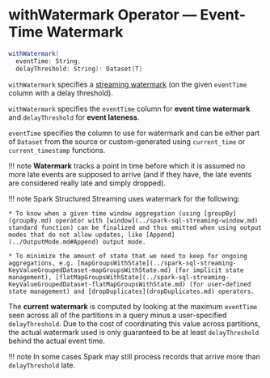 # withWatermark Operator &mdash; Event-Time Watermark

```scala
withWatermark(
  eventTime: String,
  delayThreshold: String): Dataset[T]
```

`withWatermark` specifies a [streaming watermark](../spark-sql-streaming-watermark.md) (on the given `eventTime` column with a delay threshold).

`withWatermark` specifies the `eventTime` column for **event time watermark** and `delayThreshold` for **event lateness**.

`eventTime` specifies the column to use for watermark and can be either part of `Dataset` from the source or custom-generated using `current_time` or `current_timestamp` functions.

!!! note
    **Watermark** tracks a point in time before which it is assumed no more late events are supposed to arrive (and if they have, the late events are considered really late and simply dropped).

!!! note
    Spark Structured Streaming uses watermark for the following:

    * To know when a given time window aggregation (using [groupBy](groupBy.md) operator with [window](../spark-sql-streaming-window.md) standard function) can be finalized and thus emitted when using output modes that do not allow updates, like [Append](../OutputMode.md#Append) output mode.

    * To minimize the amount of state that we need to keep for ongoing aggregations, e.g. [mapGroupsWithState](../spark-sql-streaming-KeyValueGroupedDataset-mapGroupsWithState.md) (for implicit state management), [flatMapGroupsWithState](../spark-sql-streaming-KeyValueGroupedDataset-flatMapGroupsWithState.md) (for user-defined state management) and [dropDuplicates](dropDuplicates.md) operators.

The **current watermark** is computed by looking at the maximum `eventTime` seen across all of the partitions in a query minus a user-specified `delayThreshold`. Due to the cost of coordinating this value across partitions, the actual watermark used is only guaranteed to be at least `delayThreshold` behind the actual event time.

!!! note
    In some cases Spark may still process records that arrive more than `delayThreshold` late.
